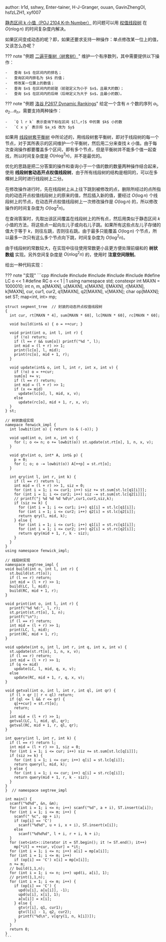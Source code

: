 author: Ir1d, sshwy, Enter-tainer, H-J-Granger, ouuan, GavinZhengOI, hsfzLZH1, xyf007

[静态区间 k 小值（POJ 2104 K-th Number）](http://poj.org/problem?id=2104) 的问题可以用 [权值线段树](./persistent-seg.md) 在 $O(n\log n)$ 的时间复杂度内解决。

如果区间变成动态的呢？即，如果还要求支持一种操作：单点修改某一位上的值，又该怎么办呢？

??? note "例题 [二逼平衡树（树套树）](https://loj.ac/problem/106)"
    维护一个有序数列，其中需要提供以下操作：
    
    -   查询 $x$ 在区间内的排名；
    -   查询区间内排名为 $k$ 的值；
    -   修改某一位置上的数值；
    -   查询 $x$ 在区间内的前驱（前驱定义为小于 $x$，且最大的数）；
    -   查询 $x$ 在区间内的后继（后继定义为大于 $x$，且最小的数）。

??? note "例题 [洛谷 P2617 Dynamic Rankings](https://www.luogu.com.cn/problem/P2617)"
    给定一个含有 $n$ 个数的序列 $a_1,a_2 \dots a_n$，需要支持两种操作：
    
    -   `Q l r k` 表示查询下标在区间 $[l,r]$ 中的第 $k$ 小的数
    -   `C x y` 表示将 $a_x$ 改为 $y$

如果用 [线段树套平衡树](./balanced-in-seg.md) 中所论述的，用线段树套平衡树，即对于线段树的每一个节点，对于其所表示的区间维护一个平衡树，然后用二分来查找 $k$ 小值。由于每次查询操作都要覆盖多个区间，即有多个节点，但是平衡树并不能多个值一起查找，所以时间复杂度是 $O(n\log^3 n)$，并不是最优的。

优化的思路是把二分答案的操作和查询小于一个值的数的数量两种操作结合起来，使用 **线段树套动态开点权值线段树**，由于所有线段树的结构是相同的，可以在多棵树上同时进行线段树上二分。

在修改操作进行时，先在线段树上从上往下跳到被修改的点，删除所经过的点所指向的动态开点权值线段树上的原来的值，然后插入新的值，要经过 $O(\log n)$ 个线段树上的节点，在动态开点权值线段树上一次修改操作是 $O(\log n)$ 的，所以修改操作的时间复杂度为 $O(\log^2 n)$。

在查询答案时，先取出该区间覆盖在线段树上的所有点，然后用类似于静态区间 $k$ 小值的方法，将这些点一起向左儿子或向右儿子跳。如果所有这些点左儿子存储的值大于等于 $k$，则往左跳，否则往右跳。由于最多只能覆盖 $O(\log n)$ 个节点，所以最多一次只有这么多个节点向下跳，时间复杂度为 $O(\log^2 n)$。

由于线段树的常数较大，在实现中往往使用常数更小且更方便处理前缀和的 **树状数组** 实现。另外空间复杂度是 $O(n\log^2 n)$ 的，使用时 **注意空间限制**。

给出一种代码实现：

??? note "实现"
    ```cpp
    #include <algorithm>
    #include <cstdio>
    #include <cstring>
    #include <map>
    #include <set>
    #define LC o << 1
    #define RC o << 1 | 1
    using namespace std;
    constexpr int MAXN = 1000010;
    int n, m, a[MAXN], u[MAXN], x[MAXN], l[MAXN], r[MAXN], k[MAXN], cur, cur1, cur2,
        q1[MAXN], q2[MAXN], v[MAXN];
    char op[MAXN];
    set<int> ST;
    map<int, int> mp;
    
    struct segment_tree  // 封装的动态开点权值线段树
    {
      int cur, rt[MAXN * 4], sum[MAXN * 60], lc[MAXN * 60], rc[MAXN * 60];
    
      void build(int& o) { o = ++cur; }
    
      void print(int o, int l, int r) {
        if (!o) return;
        if (l == r && sum[o]) printf("%d ", l);
        int mid = (l + r) >> 1;
        print(lc[o], l, mid);
        print(rc[o], mid + 1, r);
      }
    
      void update(int& o, int l, int r, int x, int v) {
        if (!o) o = ++cur;
        sum[o] += v;
        if (l == r) return;
        int mid = (l + r) >> 1;
        if (x <= mid)
          update(lc[o], l, mid, x, v);
        else
          update(rc[o], mid + 1, r, x, v);
      }
    } st;
    
    // 树状数组实现
    namepace fenwick_impl {
      int lowbit(int o) { return (o & (-o)); }
    
      void upd(int o, int x, int v) {
        for (; o <= n; o += lowbit(o)) st.update(st.rt[o], 1, n, x, v);
      }
    
      void gtv(int o, int* A, int& p) {
        p = 0;
        for (; o; o -= lowbit(o)) A[++p] = st.rt[o];
      }
    
      int qry(int l, int r, int k) {
        if (l == r) return l;
        int mid = (l + r) >> 1, siz = 0;
        for (int i = 1; i <= cur1; i++) siz += st.sum[st.lc[q1[i]]];
        for (int i = 1; i <= cur2; i++) siz -= st.sum[st.lc[q2[i]]];
        // printf("j %d %d %d %d\n",cur1,cur2,siz,k);
        if (siz >= k) {
          for (int i = 1; i <= cur1; i++) q1[i] = st.lc[q1[i]];
          for (int i = 1; i <= cur2; i++) q2[i] = st.lc[q2[i]];
          return qry(l, mid, k);
        } else {
          for (int i = 1; i <= cur1; i++) q1[i] = st.rc[q1[i]];
          for (int i = 1; i <= cur2; i++) q2[i] = st.rc[q2[i]];
          return qry(mid + 1, r, k - siz);
        }
      }
    }
    using namespace fenwick_impl;
    
    // 线段树实现
    namespace segtree_impl {
    void build(int o, int l, int r) {
      st.build(st.rt[o]);
      if (l == r) return;
      int mid = (l + r) >> 1;
      build(LC, l, mid);
      build(RC, mid + 1, r);
    }
    
    void print(int o, int l, int r) {
      printf("%d %d:", l, r);
      st.print(st.rt[o], 1, n);
      printf("\n");
      if (l == r) return;
      int mid = (l + r) >> 1;
      print(LC, l, mid);
      print(RC, mid + 1, r);
    }
    
    void update(int o, int l, int r, int q, int x, int v) {
      st.update(st.rt[o], 1, n, x, v);
      if (l == r) return;
      int mid = (l + r) >> 1;
      if (q <= mid)
        update(LC, l, mid, q, x, v);
      else
        update(RC, mid + 1, r, q, x, v);
    }
    
    void getval(int o, int l, int r, int ql, int qr) {
      if (l > qr || r < ql) return;
      if (ql <= l && r <= qr) {
        q[++cur] = st.rt[o];
        return;
      }
      int mid = (l + r) >> 1;
      getval(LC, l, mid, ql, qr);
      getval(RC, mid + 1, r, ql, qr);
    }
    
    int query(int l, int r, int k) {
      if (l == r) return l;
      int mid = (l + r) >> 1, siz = 0;
      for (int i = 1; i <= cur; i++) siz += st.sum[st.lc[q[i]]];
      if (siz >= k) {
        for (int i = 1; i <= cur; i++) q[i] = st.lc[q[i]];
        return query(l, mid, k);
      } else {
        for (int i = 1; i <= cur; i++) q[i] = st.rc[q[i]];
        return query(mid + 1, r, k - siz);
      }
    }
    }  // namespace segtree_impl
    
    int main() {
      scanf("%d%d", &n, &m);
      for (int i = 1; i <= n; i++) scanf("%d", a + i), ST.insert(a[i]);
      for (int i = 1; i <= m; i++) {
        scanf(" %c", op + i);
        if (op[i] == 'C')
          scanf("%d%d", u + i, x + i), ST.insert(x[i]);
        else
          scanf("%d%d%d", l + i, r + i, k + i);
      }
      for (set<int>::iterator it = ST.begin(); it != ST.end(); it++)
        mp[*it] = ++cur, v[cur] = *it;
      for (int i = 1; i <= n; i++) a[i] = mp[a[i]];
      for (int i = 1; i <= m; i++)
        if (op[i] == 'C') x[i] = mp[x[i]];
      n += m;
      // build(1,1,n);
      for (int i = 1; i <= n; i++) upd(i, a[i], 1);
      // print(1,1,n);
      for (int i = 1; i <= m; i++) {
        if (op[i] == 'C') {
          upd(u[i], a[u[i]], -1);
          upd(u[i], x[i], 1);
          a[u[i]] = x[i];
        } else {
          gtv(r[i], q1, cur1);
          gtv(l[i] - 1, q2, cur2);
          printf("%d\n", v[qry(1, n, k[i])]);
        }
      }
      return 0;
    }
    ```
